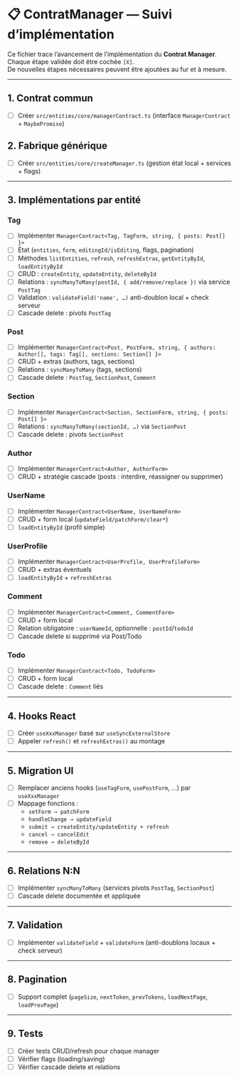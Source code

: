 # 📋 ContratManager — Suivi d’implémentation

Ce fichier trace l’avancement de l’implémentation du **Contrat Manager**.  
Chaque étape validée doit être cochée `[X]`.  
De nouvelles étapes nécessaires peuvent être ajoutées au fur et à mesure.

---

## 1. Contrat commun

- [ ] Créer `src/entities/core/managerContract.ts` (interface `ManagerContract` + `MaybePromise`)

## 2. Fabrique générique

- [ ] Créer `src/entities/core/createManager.ts` (gestion état local + services + flags)

---

## 3. Implémentations par entité

### Tag

- [ ] Implémenter `ManagerContract<Tag, TagForm, string, { posts: Post[] }>`
- [ ] État (`entities`, `form`, `editingId/isEditing`, flags, pagination)
- [ ] Méthodes `listEntities`, `refresh`, `refreshExtras`, `getEntityById`, `loadEntityById`
- [ ] CRUD : `createEntity`, `updateEntity`, `deleteById`
- [ ] Relations : `syncManyToMany(postId, { add/remove/replace })` via service `PostTag`
- [ ] Validation : `validateField('name', …)` anti-doublon local + check serveur
- [ ] Cascade delete : pivots `PostTag`

### Post

- [ ] Implémenter `ManagerContract<Post, PostForm, string, { authors: Author[], tags: Tag[], sections: Section[] }>`
- [ ] CRUD + extras (authors, tags, sections)
- [ ] Relations : `syncManyToMany` (tags, sections)
- [ ] Cascade delete : `PostTag`, `SectionPost`, `Comment`

### Section

- [ ] Implémenter `ManagerContract<Section, SectionForm, string, { posts: Post[] }>`
- [ ] Relations : `syncManyToMany(sectionId, …)` via `SectionPost`
- [ ] Cascade delete : pivots `SectionPost`

### Author

- [ ] Implémenter `ManagerContract<Author, AuthorForm>`
- [ ] CRUD + stratégie cascade (posts : interdire, réassigner ou supprimer)

### UserName

- [ ] Implémenter `ManagerContract<UserName, UserNameForm>`
- [ ] CRUD + form local (`updateField/patchForm/clear*`)
- [ ] `loadEntityById` (profil simple)

### UserProfile

- [ ] Implémenter `ManagerContract<UserProfile, UserProfileForm>`
- [ ] CRUD + extras éventuels
- [ ] `loadEntityById` + `refreshExtras`

### Comment

- [ ] Implémenter `ManagerContract<Comment, CommentForm>`
- [ ] CRUD + form local
- [ ] Relation obligatoire : `userNameId`, optionnelle : `postId`/`todoId`
- [ ] Cascade delete si supprimé via Post/Todo

### Todo

- [ ] Implémenter `ManagerContract<Todo, TodoForm>`
- [ ] CRUD + form local
- [ ] Cascade delete : `Comment` liés

---

## 4. Hooks React

- [ ] Créer `useXxxManager` basé sur `useSyncExternalStore`
- [ ] Appeler `refresh()` et `refreshExtras()` au montage

---

## 5. Migration UI

- [ ] Remplacer anciens hooks (`useTagForm`, `usePostForm`, …) par `useXxxManager`
- [ ] Mappage fonctions :
    - `setForm → patchForm`
    - `handleChange → updateField`
    - `submit → createEntity/updateEntity + refresh`
    - `cancel → cancelEdit`
    - `remove → deleteById`

---

## 6. Relations N:N

- [ ] Implémenter `syncManyToMany` (services pivots `PostTag`, `SectionPost`)
- [ ] Cascade delete documentée et appliquée

---

## 7. Validation

- [ ] Implémenter `validateField` + `validateForm` (anti-doublons locaux + check serveur)

---

## 8. Pagination

- [ ] Support complet (`pageSize`, `nextToken`, `prevTokens`, `loadNextPage`, `loadPrevPage`)

---

## 9. Tests

- [ ] Créer tests CRUD/refresh pour chaque manager
- [ ] Vérifier flags (loading/saving)
- [ ] Vérifier cascade delete et relations
